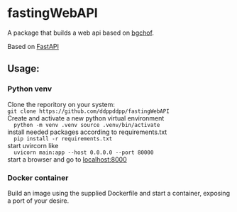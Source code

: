 # fastingWebAPI
A package that builds a web api based on [bgchof](https://github.com/ddppddpp/bgchof).  

Based on [FastAPI](https://fastapi.tiangolo.com)  

## Usage:

### Python venv

Clone the reporitory on your system:  
`
git clone https://github.com/ddppddpp/fastingWebAPI
`  
Create and activate a new python virtual environment  
`  
python -m venv .venv
source .venv/bin/activate
`  
install needed packages according to requirements.txt  
`  
pip install -r requirements.txt
`  
start uvircorn like  
`  
uvicorn main:app --host 0.0.0.0 --port 80000
`  
start a browser and go to [localhost:8000](http://localhost:8000)  

### Docker container

Build an image using the supplied Dockerfile and start a container, exposing a port of your desire.  